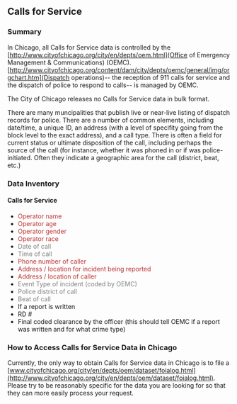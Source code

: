 ## Calls for Service

### Summary

In Chicago, all Calls for Service data is controlled by the [http://www.cityofchicago.org/city/en/depts/oem.html](Office of Emergency Management & Communications) (OEMC). [http://www.cityofchicago.org/content/dam/city/depts/oemc/general/img/orgchart.htm](Dispatch operations)-- the reception of 911 calls for service and the dispatch of police to respond to calls-- is managed by OEMC.

The City of Chicago releases no Calls for Service data in bulk format. 

There are many muncipalities that publish live or near-live listing of dispatch records for police. There are a number of common elements, including date/time, a unique ID, an address (with a level of specifity going from the block level to the exact address), and a call type. There is often a field for current status or ultimate disposition of the call, including perhaps the source of the call (for instance, whether it was phoned in or if was police-initiated. Often they indicate a geographic area for the call (district, beat, etc.)

### Data Inventory

#### Calls for Service
* <span style="color:#b33">Operator name</span>
* <span style="color:#b33">Operator age</span>
* <span style="color:#b33">Operator gender</span>
* <span style="color:#b33">Operator race</span>
* <span style="color:gray">Date of call</span>
* <span style="color:gray">Time of call</span>
* <span style="color:#b33">Phone number of caller</span>
* <span style="color:#b33">Address / location for incident being reported</span>
* <span style="color:#b33">Address / location of caller</span>
* <span style="color:gray">Event Type of incident (coded by OEMC)</span>
* <span style="color:gray">Police district of call</span>
* <span style="color:gray">Beat of call</span>
* If a report is written
* RD #
* Final coded clearance by the officer (this should tell OEMC if a report was written and for what crime type)

### How to Access Calls for Service Data in Chicago 
Currently, the only way to obtain Calls for Service data in Chicago is to file a [www.cityofchicago.org/city/en/depts/oem/dataset/foialog.html](http://www.cityofchicago.org/city/en/depts/oem/dataset/foialog.html). Please try to be reasonably specific for the data you are looking for so that they can more easily process your request.   
